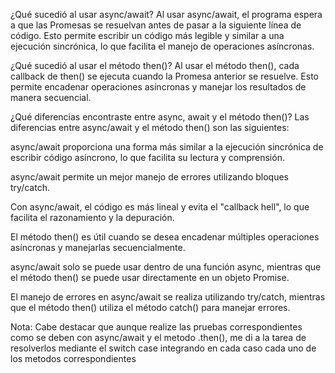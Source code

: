¿Qué sucedió al usar async/await?
Al usar async/await, el programa espera a que las Promesas se resuelvan antes de pasar a la siguiente línea de código. Esto permite escribir un código más legible y similar a una ejecución sincrónica, lo que facilita el manejo de operaciones asíncronas.

¿Qué sucedió al usar el método then()?
Al usar el método then(), cada callback de then() se ejecuta cuando la Promesa anterior se resuelve. Esto permite encadenar operaciones asíncronas y manejar los resultados de manera secuencial.

¿Qué diferencias encontraste entre async, await y el método then()?
Las diferencias entre async/await y el método then() son las siguientes:

async/await proporciona una forma más similar a la ejecución sincrónica de escribir código asíncrono, lo que facilita su lectura y comprensión.

async/await permite un mejor manejo de errores utilizando bloques try/catch.

Con async/await, el código es más lineal y evita el "callback hell", lo que facilita el razonamiento y la depuración.

El método then() es útil cuando se desea encadenar múltiples operaciones asíncronas y manejarlas secuencialmente.

async/await solo se puede usar dentro de una función async, mientras que el método then() se puede usar directamente en un objeto Promise.

El manejo de errores en async/await se realiza utilizando try/catch, mientras que el método then() utiliza el método catch() para manejar errores.


Nota: Cabe destacar que aunque realize las pruebas correspondientes como se deben con async/await y el metodo .then(), me di a la tarea de resolverlos mediante el switch case integrando en cada caso cada uno de los metodos correspondientes